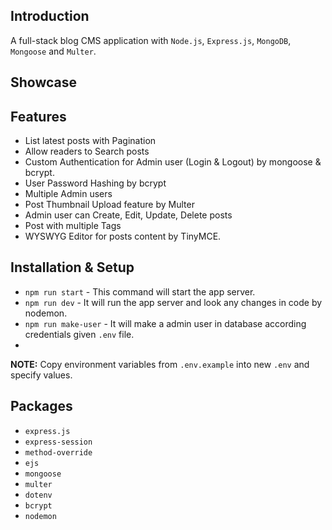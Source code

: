 ## Introduction
A full-stack blog CMS application with ```Node.js```, ```Express.js```, ```MongoDB```, ```Mongoose``` and ```Multer```.

## Showcase

## Features
- List latest posts with Pagination
- Allow readers to Search posts
- Custom Authentication for Admin user (Login & Logout) by mongoose & bcrypt.
- User Password Hashing by bcrypt
- Multiple Admin users
- Post Thumbnail Upload feature by Multer
- Admin user can Create, Edit, Update, Delete posts
- Post with multiple Tags
- WYSWYG Editor for posts content by TinyMCE.

## Installation & Setup

- ```npm run start``` - This command will start the app server.
- ```npm run dev``` - It will run the app server and look any changes in code by nodemon. 
- ```npm run make-user``` - It will make a admin user in database according credentials given ```.env``` file.
- 
**NOTE:** Copy environment variables from ```.env.example``` into new ```.env``` and specify values.
 
## Packages
- ```express.js```
- ```express-session```
- ```method-override```
- ```ejs```
- ```mongoose```
- ```multer```
- ```dotenv```
- ```bcrypt```
- ```nodemon```
